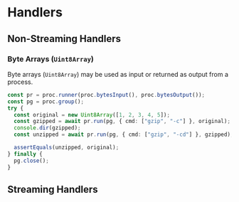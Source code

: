 # Handlers

## Non-Streaming Handlers

### Byte Arrays (`Uint8Array`)

Byte arrays (`Uint8Array`) may be used as input or returned as output from a
process.

```ts
const pr = proc.runner(proc.bytesInput(), proc.bytesOutput());
const pg = proc.group();
try {
  const original = new Uint8Array([1, 2, 3, 4, 5]);
  const gzipped = await pr.run(pg, { cmd: ["gzip", "-c"] }, original);
  console.dir(gzipped);
  const unzipped = await pr.run(pg, { cmd: ["gzip", "-cd"] }, gzipped);

  assertEquals(unzipped, original);
} finally {
  pg.close();
}
```

## Streaming Handlers

